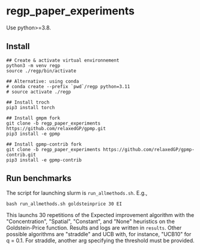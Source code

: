 # regp_paper_experiments

Use python>=3.8.

## Install

```
## Create & activate virtual environnement
python3 -m venv regp
source ./regp/bin/activate

## Alternative: using conda
# conda create --prefix `pwd`/regp python=3.11
# source activate ./regp

## Install troch
pip3 install torch

## Install gmpm fork
git clone -b regp_paper_experiments https://github.com/relaxedGP/gpmp.git
pip3 install -e gpmp

## Install gpmp-contrib fork
git clone -b regp_paper_experiments https://github.com/relaxedGP/gpmp-contrib.git
pip3 install -e gpmp-contrib
```

## Run benchmarks

The script for launching slurm is `run_allmethods.sh`. E.g.,
```
bash run_allmethods.sh goldsteinprice 30 EI
```
This launchs 30 repetitions of the Expected improvement algorithm with the "Concentration", "Spatial", "Constant", and "None" heuristics on the Goldstein-Price function. Results and logs are written in `results`. Other possible algorithms are "straddle" and UCB with, for instance, "UCB10" for q = 0.1. For straddle, another arg specifying the threshold must be provided.
